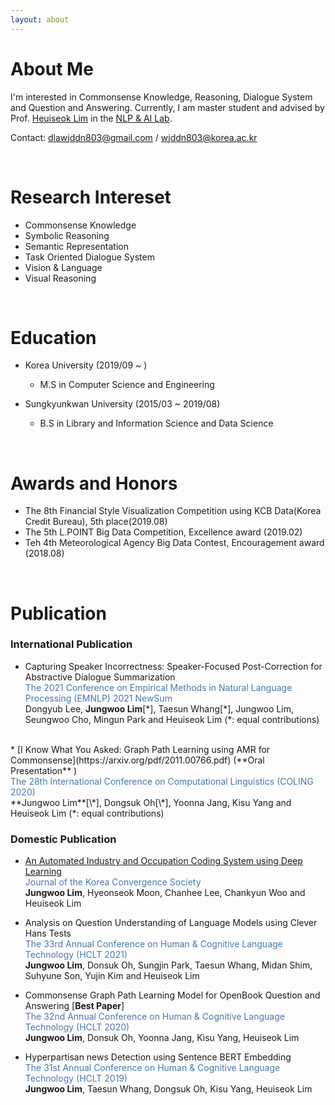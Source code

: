 ```yaml
---
layout: about 
---
```


# About Me
I'm interested in Commonsense Knowledge, Reasoning, Dialogue System and Question and Answering. 
Currently, I am master student and advised by Prof. [Heuiseok Lim](https://scholar.google.co.kr/citations?user=HMTkz7oAAAAJ&hl=ko&oi=ao)  in the [NLP & AI Lab](http://nlp.korea.ac.kr/). 

Contact: dlawjddn803@gmail.com / wjddn803@korea.ac.kr

<br/>

# Research Intereset
* Commonsense Knowledge
* Symbolic Reasoning
* Semantic Representation
* Task Oriented Dialogue System
* Vision & Language
* Visual Reasoning 

<br/>

# Education
* Korea University (2019/09 ~ )
  * M.S in Computer Science and Engineering

* Sungkyunkwan University (2015/03 ~ 2019/08)
  * B.S in Library and Information Science and Data Science 

<br/>

# Awards and Honors
* The 8th Financial Style Visualization Competition using KCB Data(Korea Credit Bureau), 5th place(2019.08)
* The 5th L.POINT Big Data Competition, Excellence award (2019.02)  
* Teh 4th Meteorological Agency Big Data Contest, Encouragement award (2018.08)   

<br/>

# Publication

### International Publication
* Capturing Speaker Incorrectness: Speaker-Focused Post-Correction for Abstractive Dialogue Summarization <br/> 
<span style="color:rgb(73, 120, 173)"> The 2021 Conference on Empirical Methods in Natural Language Processing (EMNLP) 2021 NewSum </span> <br/> 
Dongyub Lee, **Jungwoo Lim**[\*], Taesun Whang[\*], Jungwoo Lim, Seungwoo Cho, Mingun Park and Heuiseok Lim (*: equal contributions)   
<br/> 
* [I Know What You Asked: Graph Path Learning using AMR for Commonsense](https://arxiv.org/pdf/2011.00766.pdf) (**Oral Presentation** ) <br/> 
<span style="color:rgb(73, 120, 173)"> The 28th International Conference on Computational Linguistics (COLING 2020) </span>  <br/>
**Jungwoo Lim**[\*], Dongsuk Oh[\*], Yoonna Jang, Kisu Yang and Heuiseok Lim (*: equal contributions)  

### Domestic Publication
* [An Automated Industry and Occupation Coding System using Deep Learning](https://www.koreascience.or.kr/article/JAKO202113759910436.pdf) <br/> 
<span style="color:rgb(73, 120, 173)"> Journal of the Korea Convergence Society </span> <br/>
**Jungwoo Lim**, Hyeonseok Moon, Chanhee Lee, Chankyun Woo and Heuiseok Lim

* Analysis on Question Understanding of Language Models using Clever Hans Tests <br/> 
<span style="color:rgb(73, 120, 173)"> The 33rd Annual Conference on Human & Cognitive Language Technology (HCLT 2021) </span> <br/>
**Jungwoo Lim**, Donsuk Oh, Sungjin Park, Taesun Whang, Midan Shim, Suhyune Son, Yujin Kim and Heuiseok Lim <br/>

* Commonsense Graph Path Learning Model for OpenBook Question and Answering [**Best Paper**] <br/> 
<span style="color:rgb(73, 120, 173)"> The 32nd Annual Conference on Human & Cognitive Language Technology (HCLT 2020) </span>  <br/>
**Jungwoo Lim**, Donsuk Oh, Yoonna Jang, Kisu Yang, Heuiseok Lim <br/> 

* Hyperpartisan news Detection using Sentence BERT Embedding <br/> 
<span style="color:rgb(73, 120, 173)"> The 31st Annual Conference on Human & Cognitive Language Technology (HCLT 2019) </span> <br/>
**Jungwoo Lim**, Taesun Whang, Dongsuk Oh, Kisu Yang, Heuiseok Lim 
